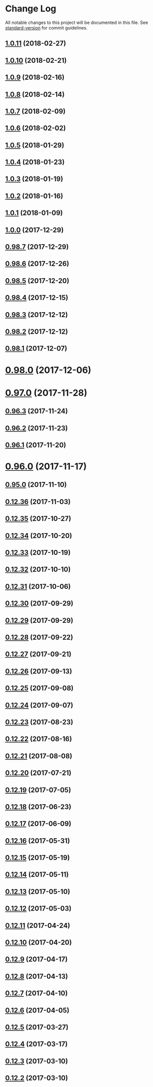 # Change Log

All notable changes to this project will be documented in this file. See [standard-version](https://github.com/conventional-changelog/standard-version) for commit guidelines.

<a name="1.0.11"></a>
## [1.0.11](https://github.com/surveyjs/surveyjs/compare/v1.0.10...v1.0.11) (2018-02-27)



<a name="1.0.10"></a>
## [1.0.10](https://github.com/surveyjs/surveyjs/compare/v1.0.9...v1.0.10) (2018-02-21)



<a name="1.0.9"></a>
## [1.0.9](https://github.com/surveyjs/surveyjs/compare/v1.0.8...v1.0.9) (2018-02-16)



<a name="1.0.8"></a>
## [1.0.8](https://github.com/surveyjs/surveyjs/compare/v1.0.7...v1.0.8) (2018-02-14)



<a name="1.0.7"></a>
## [1.0.7](https://github.com/surveyjs/surveyjs/compare/v1.0.6...v1.0.7) (2018-02-09)



<a name="1.0.6"></a>
## [1.0.6](https://github.com/surveyjs/surveyjs/compare/v1.0.5...v1.0.6) (2018-02-02)



<a name="1.0.5"></a>
## [1.0.5](https://github.com/surveyjs/surveyjs/compare/v1.0.4...v1.0.5) (2018-01-29)



<a name="1.0.4"></a>
## [1.0.4](https://github.com/surveyjs/surveyjs/compare/v1.0.3...v1.0.4) (2018-01-23)



<a name="1.0.3"></a>
## [1.0.3](https://github.com/surveyjs/surveyjs/compare/v1.0.2...v1.0.3) (2018-01-19)



<a name="1.0.2"></a>
## [1.0.2](https://github.com/surveyjs/surveyjs/compare/v1.0.1...v1.0.2) (2018-01-16)



<a name="1.0.1"></a>
## [1.0.1](https://github.com/surveyjs/surveyjs/compare/v1.0.0...v1.0.1) (2018-01-09)



<a name="1.0.0"></a>
## [1.0.0](https://github.com/surveyjs/surveyjs/compare/v0.98.7...v1.0.0) (2017-12-29)



<a name="0.98.7"></a>
## [0.98.7](https://github.com/surveyjs/surveyjs/compare/v0.98.6...v0.98.7) (2017-12-29)



<a name="0.98.6"></a>
## [0.98.6](https://github.com/surveyjs/surveyjs/compare/v0.98.5...v0.98.6) (2017-12-26)



<a name="0.98.5"></a>
## [0.98.5](https://github.com/surveyjs/surveyjs/compare/v0.98.4...v0.98.5) (2017-12-20)



<a name="0.98.4"></a>
## [0.98.4](https://github.com/surveyjs/surveyjs/compare/v0.98.3...v0.98.4) (2017-12-15)



<a name="0.98.3"></a>
## [0.98.3](https://github.com/surveyjs/surveyjs/compare/v0.98.2...v0.98.3) (2017-12-12)



<a name="0.98.2"></a>
## [0.98.2](https://github.com/surveyjs/surveyjs/compare/v0.98.1...v0.98.2) (2017-12-12)



<a name="0.98.1"></a>
## [0.98.1](https://github.com/surveyjs/surveyjs/compare/v0.98.0...v0.98.1) (2017-12-07)



<a name="0.98.0"></a>
# [0.98.0](https://github.com/surveyjs/surveyjs/compare/v0.97.0...v0.98.0) (2017-12-06)



<a name="0.97.0"></a>
# [0.97.0](https://github.com/surveyjs/surveyjs/compare/v0.96.3...v0.97.0) (2017-11-28)



<a name="0.96.3"></a>
## [0.96.3](https://github.com/surveyjs/surveyjs/compare/v0.96.2...v0.96.3) (2017-11-24)



<a name="0.96.2"></a>
## [0.96.2](https://github.com/surveyjs/surveyjs/compare/v0.96.1...v0.96.2) (2017-11-23)



<a name="0.96.1"></a>
## [0.96.1](https://github.com/surveyjs/surveyjs/compare/v0.96.0...v0.96.1) (2017-11-20)



<a name="0.96.0"></a>
# [0.96.0](https://github.com/surveyjs/surveyjs/compare/v0.95.0...v0.96.0) (2017-11-17)



<a name="0.95.0"></a>
## [0.95.0](https://github.com/surveyjs/surveyjs/compare/v0.12.36...v0.95.0) (2017-11-10)



<a name="0.12.36"></a>
## [0.12.36](https://github.com/surveyjs/surveyjs/compare/v0.12.35...v0.12.36) (2017-11-03)



<a name="0.12.35"></a>
## [0.12.35](https://github.com/surveyjs/surveyjs/compare/v0.12.34...v0.12.35) (2017-10-27)



<a name="0.12.34"></a>
## [0.12.34](https://github.com/surveyjs/surveyjs/compare/v0.12.33...v0.12.34) (2017-10-20)



<a name="0.12.33"></a>
## [0.12.33](https://github.com/surveyjs/surveyjs/compare/v0.12.32...v0.12.33) (2017-10-19)



<a name="0.12.32"></a>
## [0.12.32](https://github.com/surveyjs/surveyjs/compare/v0.12.31...v0.12.32) (2017-10-10)



<a name="0.12.31"></a>
## [0.12.31](https://github.com/surveyjs/surveyjs/compare/v0.12.30...v0.12.31) (2017-10-06)



<a name="0.12.30"></a>
## [0.12.30](https://github.com/surveyjs/surveyjs/compare/0.12.29...0.12.30) (2017-09-29)



<a name="0.12.29"></a>
## [0.12.29](https://github.com/surveyjs/surveyjs/compare/v0.12.28...v0.12.29) (2017-09-29)



<a name="0.12.28"></a>
## [0.12.28](https://github.com/surveyjs/surveyjs/compare/v0.12.27...v0.12.28) (2017-09-22)



<a name="0.12.27"></a>
## [0.12.27](https://github.com/surveyjs/surveyjs/compare/v0.12.26...v0.12.27) (2017-09-21)



<a name="0.12.26"></a>
## [0.12.26](https://github.com/surveyjs/surveyjs/compare/v0.12.25...v0.12.26) (2017-09-13)



<a name="0.12.25"></a>
## [0.12.25](https://github.com/surveyjs/surveyjs/compare/v0.12.24...v0.12.25) (2017-09-08)



<a name="0.12.24"></a>
## [0.12.24](https://github.com/surveyjs/surveyjs/compare/v0.12.23...v0.12.24) (2017-09-07)



<a name="0.12.23"></a>
## [0.12.23](https://github.com/surveyjs/surveyjs/compare/v0.12.22...v0.12.23) (2017-08-23)



<a name="0.12.22"></a>
## [0.12.22](https://github.com/surveyjs/surveyjs/compare/v0.12.21...v0.12.22) (2017-08-16)



<a name="0.12.21"></a>
## [0.12.21](https://github.com/surveyjs/surveyjs/compare/v0.12.20...v0.12.21) (2017-08-08)



<a name="0.12.20"></a>
## [0.12.20](https://github.com/surveyjs/surveyjs/compare/v0.12.19...v0.12.20) (2017-07-21)



<a name="0.12.19"></a>
## [0.12.19](https://github.com/surveyjs/surveyjs/compare/v0.12.18...v0.12.19) (2017-07-05)



<a name="0.12.18"></a>
## [0.12.18](https://github.com/surveyjs/surveyjs/compare/v0.12.17...v0.12.18) (2017-06-23)



<a name="0.12.17"></a>
## [0.12.17](https://github.com/surveyjs/surveyjs/compare/v0.12.16...v0.12.17) (2017-06-09)



<a name="0.12.16"></a>
## [0.12.16](https://github.com/surveyjs/surveyjs/compare/v0.12.15...v0.12.16) (2017-05-31)



<a name="0.12.15"></a>
## [0.12.15](https://github.com/surveyjs/surveyjs/compare/v0.12.14...v0.12.15) (2017-05-19)



<a name="0.12.14"></a>
## [0.12.14](https://github.com/surveyjs/surveyjs/compare/v0.12.13...v0.12.14) (2017-05-11)



<a name="0.12.13"></a>
## [0.12.13](https://github.com/surveyjs/surveyjs/compare/v0.12.12...v0.12.13) (2017-05-10)



<a name="0.12.12"></a>
## [0.12.12](https://github.com/surveyjs/surveyjs/compare/v0.12.11...v0.12.12) (2017-05-03)



<a name="0.12.11"></a>
## [0.12.11](https://github.com/surveyjs/surveyjs/compare/v0.12.10...v0.12.11) (2017-04-24)



<a name="0.12.10"></a>
## [0.12.10](https://github.com/surveyjs/surveyjs/compare/v0.12.9...v0.12.10) (2017-04-20)



<a name="0.12.9"></a>
## [0.12.9](https://github.com/surveyjs/surveyjs/compare/v0.12.8...v0.12.9) (2017-04-17)



<a name="0.12.8"></a>
## [0.12.8](https://github.com/surveyjs/surveyjs/compare/v0.12.7...v0.12.8) (2017-04-13)



<a name="0.12.7"></a>
## [0.12.7](https://github.com/surveyjs/surveyjs/compare/v0.12.6...v0.12.7) (2017-04-10)



<a name="0.12.6"></a>
## [0.12.6](https://github.com/surveyjs/surveyjs/compare/v0.12.5...v0.12.6) (2017-04-05)



<a name="0.12.5"></a>
## [0.12.5](https://github.com/surveyjs/surveyjs/compare/v0.12.4...v0.12.5) (2017-03-27)



<a name="0.12.4"></a>
## [0.12.4](https://github.com/surveyjs/surveyjs/compare/v0.12.3...v0.12.4) (2017-03-17)



<a name="0.12.3"></a>
## [0.12.3](https://github.com/surveyjs/surveyjs/compare/v0.12.2...v0.12.3) (2017-03-10)



<a name="0.12.2"></a>
## [0.12.2](https://github.com/surveyjs/surveyjs/compare/v0.12.1...v0.12.2) (2017-03-10)
